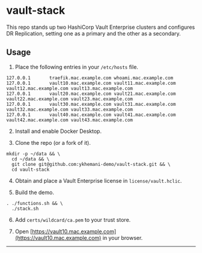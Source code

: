 # vault-stack

This repo stands up two HashiCorp Vault Enterprise clusters and configures DR Replication, setting one as a primary and the other as a secondary.

## Usage

1. Place the following entries in your `/etc/hosts` file.

```
127.0.0.1       traefik.mac.example.com whoami.mac.example.com
127.0.0.1       vault10.mac.example.com vault11.mac.example.com vault12.mac.example.com vault13.mac.example.com
127.0.0.1       vault20.mac.example.com vault21.mac.example.com vault22.mac.example.com vault23.mac.example.com
127.0.0.1       vault30.mac.example.com vault31.mac.example.com vault32.mac.example.com vault33.mac.example.com
127.0.0.1       vault40.mac.example.com vault41.mac.example.com vault42.mac.example.com vault43.mac.example.com
```

2. Install and enable Docker Desktop.

3. Clone the repo (or a fork of it).

```
mkdir -p ~/data && \
  cd ~/data && \
  git clone git@github.com:ykhemani-demo/vault-stack.git && \
  cd vault-stack
```

4. Obtain and place a Vault Enterprise license in `license/vault.hclic`.

5. Build the demo.

```
. ./functions.sh && \
  ./stack.sh
```

6. Add `certs/wildcard/ca.pem` to your trust store.

7. Open [https://vault10.mac.example.com](https://vault10.mac.example.com) in your browser.

---

